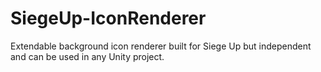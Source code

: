 # SiegeUp-IconRenderer
Extendable background icon renderer built for Siege Up but independent and can be used in any Unity project.
